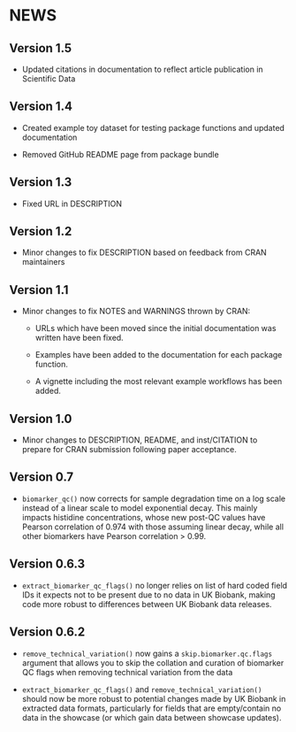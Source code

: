 # NEWS

## Version 1.5

 - Updated citations in documentation to reflect article publication in 
   Scientific Data

## Version 1.4

 - Created example toy dataset for testing package functions and updated 
   documentation
 
 - Removed GitHub README page from package bundle

## Version 1.3
 
 - Fixed URL in DESCRIPTION

## Version 1.2

 - Minor changes to fix DESCRIPTION based on feedback from CRAN maintainers 

## Version 1.1

- Minor changes to fix NOTES and WARNINGS thrown by CRAN: 

  - URLs which have been moved since the initial documentation was written have 
    been fixed.
    
  - Examples have been added to the documentation for each package function.
  
  - A vignette including the most relevant example workflows has been added.

## Version 1.0

- Minor changes to DESCRIPTION, README, and inst/CITATION to prepare for CRAN
  submission following paper acceptance.

## Version 0.7

- `biomarker_qc()` now corrects for sample degradation time on a log scale 
  instead of a linear scale to model exponential decay. This mainly impacts
  histidine concentrations, whose new post-QC values have Pearson correlation
  of 0.974 with those assuming linear decay, while all other biomarkers have
  Pearson correlation > 0.99.

## Version 0.6.3

- `extract_biomarker_qc_flags()` no longer relies on list of hard coded field 
  IDs it expects not to be present due to no data in UK Biobank, making code
  more robust to differences between UK Biobank data releases.

## Version 0.6.2

- `remove_technical_variation()` now gains a `skip.biomarker.qc.flags` argument
  that allows you to skip the collation and curation of biomarker QC flags when
  removing technical variation from the data
  
- `extract_biomarker_qc_flags()` and `remove_technical_variation()` should now
  be more robust to potential changes made by UK Biobank in extracted data 
  formats, particularly for fields that are empty/contain no data in the 
  showcase (or which gain data between showcase updates).
